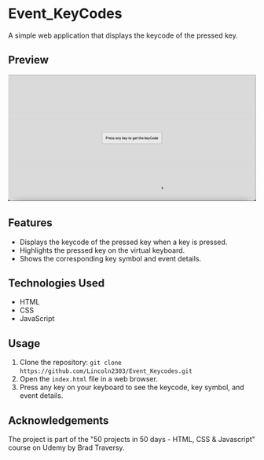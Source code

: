 # Event_KeyCodes
A simple web application that displays the keycode of the pressed key.

## Preview

![Alt Text](img/event_keycodes.gif)

## Features

- Displays the keycode of the pressed key when a key is pressed.
- Highlights the pressed key on the virtual keyboard.
- Shows the corresponding key symbol and event details.

## Technologies Used

- HTML
- CSS
- JavaScript

## Usage

1. Clone the repository: `git clone https://github.com/Lincoln2303/Event_Keycodes.git`
2. Open the `index.html` file in a web browser.
3. Press any key on your keyboard to see the keycode, key symbol, and event details.

## Acknowledgements

The project is part of the "50 projects in 50 days - HTML, CSS & Javascript" course on Udemy by Brad Traversy.
